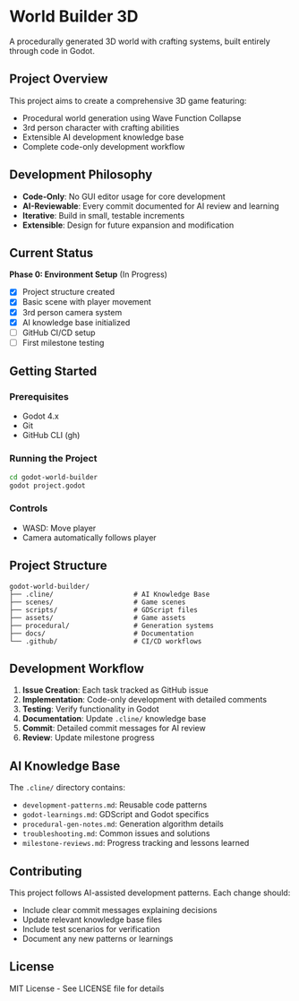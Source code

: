 # World Builder 3D

A procedurally generated 3D world with crafting systems, built entirely through code in Godot.

## Project Overview

This project aims to create a comprehensive 3D game featuring:
- Procedural world generation using Wave Function Collapse
- 3rd person character with crafting abilities
- Extensible AI development knowledge base
- Complete code-only development workflow

## Development Philosophy

- **Code-Only**: No GUI editor usage for core development
- **AI-Reviewable**: Every commit documented for AI review and learning
- **Iterative**: Build in small, testable increments
- **Extensible**: Design for future expansion and modification

## Current Status

**Phase 0: Environment Setup** (In Progress)
- [x] Project structure created
- [x] Basic scene with player movement
- [x] 3rd person camera system
- [x] AI knowledge base initialized
- [ ] GitHub CI/CD setup
- [ ] First milestone testing

## Getting Started

### Prerequisites
- Godot 4.x
- Git
- GitHub CLI (gh)

### Running the Project
```bash
cd godot-world-builder
godot project.godot
```

### Controls
- WASD: Move player
- Camera automatically follows player

## Project Structure

```
godot-world-builder/
├── .cline/                    # AI Knowledge Base
├── scenes/                    # Game scenes
├── scripts/                   # GDScript files
├── assets/                    # Game assets
├── procedural/                # Generation systems
├── docs/                      # Documentation
└── .github/                   # CI/CD workflows
```

## Development Workflow

1. **Issue Creation**: Each task tracked as GitHub issue
2. **Implementation**: Code-only development with detailed comments
3. **Testing**: Verify functionality in Godot
4. **Documentation**: Update `.cline/` knowledge base
5. **Commit**: Detailed commit messages for AI review
6. **Review**: Update milestone progress

## AI Knowledge Base

The `.cline/` directory contains:
- `development-patterns.md`: Reusable code patterns
- `godot-learnings.md`: GDScript and Godot specifics
- `procedural-gen-notes.md`: Generation algorithm details
- `troubleshooting.md`: Common issues and solutions
- `milestone-reviews.md`: Progress tracking and lessons learned

## Contributing

This project follows AI-assisted development patterns. Each change should:
- Include clear commit messages explaining decisions
- Update relevant knowledge base files
- Include test scenarios for verification
- Document any new patterns or learnings

## License

MIT License - See LICENSE file for details
